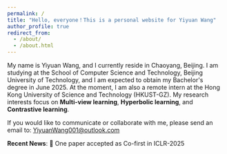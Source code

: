 ```yaml
---
permalink: /
title: "Hello, everyone！This is a personal website for Yiyuan Wang"
author_profile: true
redirect_from: 
  - /about/
  - /about.html
---
```

My name is Yiyuan Wang, and I currently reside in Chaoyang, Beijing. I am studying at the School of Computer Science and Technology, Beijing University of Technology, and I am expected to obtain my Bachelor's degree in June 2025. At the moment, I am also a remote intern at the Hong Kong University of Science and Technology (HKUST-GZ). My research interests focus on **Multi-view learning**, **Hyperbolic learning**, and **Contrastive learning**.

If you would like to communicate or collaborate with me, please send an email to: [YiyuanWang001@outlook.com](mailto:YiyuanWang001@outlook.com)

**Recent News**: 🚀 One paper accepted as Co-first in ICLR-2025 

